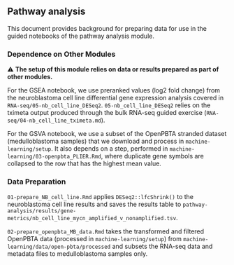 ## Pathway analysis

This document provides background for preparing data for use in the guided notebooks of the pathway analysis module.

### Dependence on Other Modules

⚠️   **The setup of this module relies on data or results prepared as part of other modules.**

For the GSEA notebook, we use preranked values (log2 fold change) from the neuroblastoma cell line differential gene expression analysis covered in `RNA-seq/05-nb_cell_line_DESeq2`.
`05-nb_cell_line_DESeq2` relies on the tximeta output produced through the bulk RNA-seq guided exercise (`RNA-seq/04-nb_cell_line_tximeta.md`).

For the GSVA notebook, we use a subset of the OpenPBTA stranded dataset (medulloblastoma samples) that we download and process in `machine-learning/setup`. It also depends on a step, performed in `machine-learning/03-openpbta_PLIER.Rmd`, where duplicate gene symbols are collapsed to the row that has the highest mean value.

### Data Preparation

`01-prepare_NB_cell_line.Rmd` applies `DESeq2::lfcShrink()` to the neuroblastoma cell line results and saves the results table to `pathway-analysis/results/gene-metrics/nb_cell_line_mycn_amplified_v_nonamplified.tsv`.

`02-prepare_openpbta_MB_data.Rmd` takes the transformed and filtered OpenPBTA data (processed in `machine-learning/setup`) from `machine-learning/data/open-pbta/processed` and subsets the RNA-seq data and metadata files to medulloblastoma samples only.
